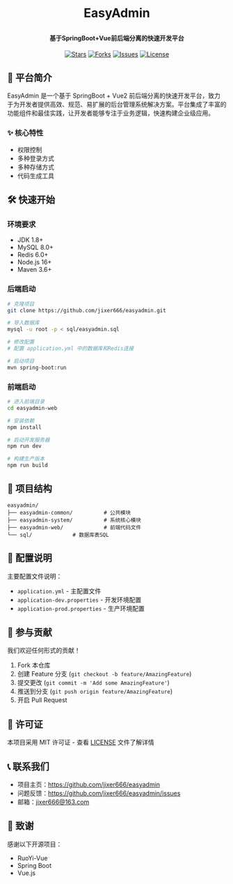 <h1 align="center" style="margin: 30px 0 30px; font-weight: bold;">EasyAdmin</h1>

<h4 align="center">基于SpringBoot+Vue前后端分离的快速开发平台</h4>

<p align="center">
	<a href="https://github.com/jixer666/easyadmin/stargazers"><img src="https://img.shields.io/github/stars/jixer666/quickpost?style=social" alt="Stars"></a>
	<a href="https://github.com/jixer666/easyadmin/forks"><img src="https://img.shields.io/github/forks/jixer666/quickpost?style=social" alt="Forks"></a>
	<a href="https://github.com/jixer666/easyadmin/issues"><img src="https://img.shields.io/github/issues/jixer666/quickpost" alt="Issues"></a>
	<a href="https://github.com/jixer666/easyadmin/blob/main/LICENSE"><img src="https://img.shields.io/github/license/jixer666/quickpost" alt="License"></a>
</p>

## 🌟 平台简介

EasyAdmin 是一个基于 SpringBoot + Vue2 前后端分离的快速开发平台，致力于为开发者提供高效、规范、易扩展的后台管理系统解决方案。平台集成了丰富的功能组件和最佳实践，让开发者能够专注于业务逻辑，快速构建企业级应用。

### ✨ 核心特性

- 权限控制
- 多种登录方式
- 多种存储方式
- 代码生成工具


## 🛠️ 快速开始

### 环境要求
- JDK 1.8+
- MySQL 8.0+
- Redis 6.0+
- Node.js 16+
- Maven 3.6+

### 后端启动
```bash
# 克隆项目
git clone https://github.com/jixer666/easyadmin.git

# 导入数据库
mysql -u root -p < sql/easyadmin.sql

# 修改配置
# 配置 application.yml 中的数据库和Redis连接

# 启动项目
mvn spring-boot:run
```

### 前端启动
```bash
# 进入前端目录
cd easyadmin-web

# 安装依赖
npm install

# 启动开发服务器
npm run dev

# 构建生产版本
npm run build
```

## 📁 项目结构

```
easyadmin/
├── easyadmin-common/          # 公共模块
├── easyadmin-system/          # 系统核心模块
├── easyadmin-web/             # 前端代码文件
└── sql/             # 数据库表SQL
```

## 🔧 配置说明

主要配置文件说明：
- `application.yml` - 主配置文件
- `application-dev.properties` - 开发环境配置
- `application-prod.properties` - 生产环境配置

## 🤝 参与贡献

我们欢迎任何形式的贡献！

1. Fork 本仓库
2. 创建 Feature 分支 (`git checkout -b feature/AmazingFeature`)
3. 提交更改 (`git commit -m 'Add some AmazingFeature'`)
4. 推送到分支 (`git push origin feature/AmazingFeature`)
5. 开启 Pull Request

## 📄 许可证

本项目采用 MIT 许可证 - 查看 [LICENSE](LICENSE) 文件了解详情

## 📞 联系我们

- 项目主页：https://github.com/jixer666/easyadmin
- 问题反馈：https://github.com/jixer666/easyadmin/issues
- 邮箱：jixer666@163.com

## 🙏 致谢

感谢以下开源项目：
- RuoYi-Vue
- Spring Boot
- Vue.js
